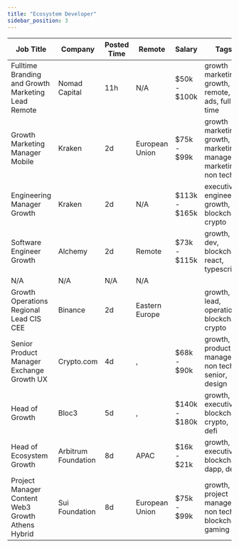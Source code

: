 ```yaml
---
title: "Ecosystem Developer"
sidebar_position: 3
---
```


| Job Title | Company | Posted Time | Remote | Salary | Tags | Apply Link |
|-----------|---------|-------------|--------|--------|------|------------|
| Fulltime Branding and Growth Marketing Lead Remote | Nomad Capital | 11h | N/A | $50k - $100k | growth marketing, growth, remote, ads, full time | [Apply](https://web3.career/full-time-branding-and-growth-marketing-lead-remote-nomad-capital/96615) |
| Growth Marketing Manager Mobile | Kraken | 2d | European Union | $75k - $99k | growth marketing, growth, marketing manager, marketing, non tech | [Apply](https://web3.career/growth-marketing-manager-mobile-kraken/96430) |
| Engineering Manager Growth | Kraken | 2d | N/A | $113k - $165k | executive, engineer, growth, blockchain, crypto | [Apply](https://web3.career/engineering-manager-growth-kraken/96424) |
| Software Engineer Growth | Alchemy | 2d | Remote | $73k - $115k | growth, dev, blockchain, react, typescript | [Apply](https://web3.career/software-engineer-growth-alchemy/58033) |
| N/A | N/A | N/A | N/A |  |  | [Apply](https://web3.career/metana) |
| Growth Operations Regional Lead CIS CEE | Binance | 2d | Eastern Europe |  | growth, lead, operations, blockchain, crypto | [Apply](https://web3.career/growth-operations-regional-lead-cis-cee-binance/96318) |
| Senior Product Manager Exchange Growth UX | Crypto.com | 4d | , | $68k - $90k | growth, product manager, non tech, senior, design | [Apply](https://web3.career/senior-product-manager-exchange-growth-ux-crypto-com/96178) |
| Head of Growth | Bloc3 | 5d | , | $140k - $180k | growth, executive, blockchain, crypto, defi | [Apply](https://web3.career/head-of-growth-bloc3/96135) |
| Head of Ecosystem Growth | Arbitrum Foundation | 8d | APAC | $16k - $21k | growth, executive, blockchain, dapp, defi | [Apply](https://web3.career/head-of-ecosystem-growth-arbitrumfoundation/95950) |
| Project Manager Content Web3 Growth Athens Hybrid | Sui Foundation | 8d | European Union | $75k - $99k | growth, project manager, non tech, blockchain, gaming | [Apply](https://web3.career/project-manager-for-content-web3-growth-athens-hybrid-suifoundation/95928) |
